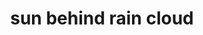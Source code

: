 ---
layout: smileys&emotion
title: sun behind rain cloud
emoji: sun_behind_rain_cloud
permalink: 🌦.html
image: assets/img/3moji/sun_behind_rain_cloud.png
---